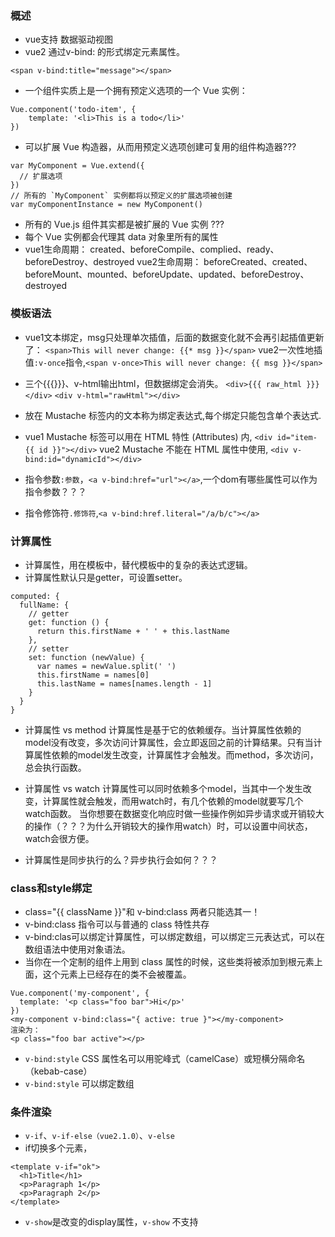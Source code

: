 ### 概述
* vue支持 数据驱动视图
* vue2 通过v-bind: 的形式绑定元素属性。
```
<span v-bind:title="message"></span>
```
* 一个组件实质上是一个拥有预定义选项的一个 Vue 实例：
```
Vue.component('todo-item', {
    template: '<li>This is a todo</li>'
})
```

* 可以扩展 Vue 构造器，从而用预定义选项创建可复用的组件构造器???
```
var MyComponent = Vue.extend({
  // 扩展选项
})
// 所有的 `MyComponent` 实例都将以预定义的扩展选项被创建
var myComponentInstance = new MyComponent()
```
* 所有的 Vue.js 组件其实都是被扩展的 Vue 实例 ???
* 每个 Vue 实例都会代理其 data 对象里所有的属性
* vue1生命周期：
  created、beforeCompile、complied、ready、beforeDestroy、destroyed
  vue2生命周期：
  beforeCreated、created、beforeMount、mounted、beforeUpdate、updated、beforeDestroy、destroyed

### 模板语法
* vue1文本绑定，msg只处理单次插值，后面的数据变化就不会再引起插值更新了：
```<span>This will never change: {{* msg }}</span>```
vue2一次性地插值```:v-once```指令,```<span v-once>This will never change: {{ msg }}</span>```

* 三个{{{}}}、v-html输出html，但数据绑定会消失。
```<div>{{{ raw_html }}}</div>```
```<div v-html="rawHtml"></div>```

* 放在 Mustache 标签内的文本称为绑定表达式,每个绑定只能包含单个表达式.
* vue1 Mustache 标签可以用在 HTML 特性 (Attributes) 内,
```<div id="item-{{ id }}"></div>```
vue2 Mustache 不能在 HTML 属性中使用,
```<div v-bind:id="dynamicId"></div>```
* 指令参数```:参数```，```<a v-bind:href="url"></a>```,一个dom有哪些属性可以作为指令参数？？？
* 指令修饰符```.修饰符```,```<a v-bind:href.literal="/a/b/c"></a>```

### 计算属性 
* 计算属性，用在模板中，替代模板中的复杂的表达式逻辑。
* 计算属性默认只是getter，可设置setter。
```
computed: {
  fullName: {
    // getter
    get: function () {
      return this.firstName + ' ' + this.lastName
    },
    // setter
    set: function (newValue) {
      var names = newValue.split(' ')
      this.firstName = names[0]
      this.lastName = names[names.length - 1]
    }
  }
}
```
* 计算属性 vs method
计算属性是基于它的依赖缓存。当计算属性依赖的model没有改变，多次访问计算属性，会立即返回之前的计算结果。只有当计算属性依赖的model发生改变，计算属性才会触发。而method，多次访问，总会执行函数。

* 计算属性 vs watch
计算属性可以同时依赖多个model，当其中一个发生改变，计算属性就会触发，而用watch时，有几个依赖的model就要写几个watch函数。
当你想要在数据变化响应时做一些操作例如异步请求或开销较大的操作（？？？为什么开销较大的操作用watch）时，可以设置中间状态，watch会很方便。
* 计算属性是同步执行的么？异步执行会如何？？？

### class和style绑定
* class="{{ className }}"和 v-bind:class 两者只能选其一！
* v-bind:class 指令可以与普通的 class 特性共存
* v-bind:clas可以绑定计算属性，可以绑定数组，可以绑定三元表达式，可以在数组语法中使用对象语法。
* 当你在一个定制的组件上用到 class 属性的时候，这些类将被添加到根元素上面，这个元素上已经存在的类不会被覆盖。
```
Vue.component('my-component', {
  template: '<p class="foo bar">Hi</p>'
})
<my-component v-bind:class="{ active: true }"></my-component>
渲染为：
<p class="foo bar active"></p>
```
* `v-bind:style` CSS 属性名可以用驼峰式（camelCase）或短横分隔命名（kebab-case）
* `v-bind:style` 可以绑定数组

### 条件渲染
* `v-if`、`v-if-else（vue2.1.0）`、`v-else`
* if切换多个元素，
```
<template v-if="ok">
  <h1>Title</h1>
  <p>Paragraph 1</p>
  <p>Paragraph 2</p>
</template>
```
* `v-show`是改变的display属性，`v-show` 不支持 <template> 语法。
* `v-else` 指令给 `v-if` 或 `v-show` 添加一个 “else 块”。
* v-show用在组件上时:

```html
<custom-component v-show="condition"></custom-component>  // 不要这样用
<p v-else>这可能也是一个组件</p>  // 要这样用

<custom-component v-show="condition"></custom-component>
<p v-show="!condition">这可能也是一个组件</p>
```

* (vue2文档)，Vue 尝试尽可能高效的渲染元素，通常会复用已有元素而不是从头开始渲染。
```html
// 个模版由于使用了相同的元素，<input> 会被复用，仅仅是替换了他们的 placeholder
<template v-if="loginType === 'username'">
  <label>Username</label>
  <input placeholder="Enter your username">
</template>
<template v-else>
  <label>Email</label>
  <input placeholder="Enter your email address">
</template>

// 不想复用元素时，可以在元素添加属性key，保证元素唯一性
<template v-if="loginType === 'username'">
  <label>Username</label>
  <input placeholder="Enter your username" key="username-input">
</template>
<template v-else>
  <label>Email</label>
  <input placeholder="Enter your email address" key="email-input">
</template>
```
* v-if vs v-show 
v-if 确保条件块在切换当中合适地销毁与重建条件块内的事件监听器和子组件。v-show 切换display属性。v-if 有更高的切换消耗而 v-show 有更高的初始渲染消耗。

### 列表渲染
* 为索引指定别名``` v-for="(index, item) in items"```
* vue1中`track-by`, 比较的track-by标记的key值对应的值，如果值一致则可以复用这个已有对象的作用域与 DOM 元素。
vue2中key，
```
<div v-for="item in items" :key="item.id">
  <!-- 内容 -->
</div>
```

* 给数组设置值,
```
// vue1: $set()
example1.items.$set(0, { childMsg: 'Changed!'})
$set(items, []);
// vue2: set()
Vue.set(example1.items, indexOfItem, newValue)
```

* 删除数组元素，
```
// vue1 $remove()
this.items.$remove(item)
// 等同于
var index = this.items.indexOf(item)
if (index !== -1) {
  this.items.splice(index, 1)
}

// vue2 
example1.items.splice(indexOfItem, 1, newValue)  // 不支持
example1.items.splice(newLength)  // 支持
```

* 在遍历一个数组时，如果数组元素是对象并且对象用 `Object.freeze()` 冻结，你需要明确指定 track-by。在这种情况下如果 Vue.js 不能自动追踪对象，将给出一条警告。
* 在v-for中的$key，可取得对象的key值。
* v-for整数，
```
// 表示重复模板数次
<div>
  <span v-for="n in 10">{{ n }} </span>
</div>
```
